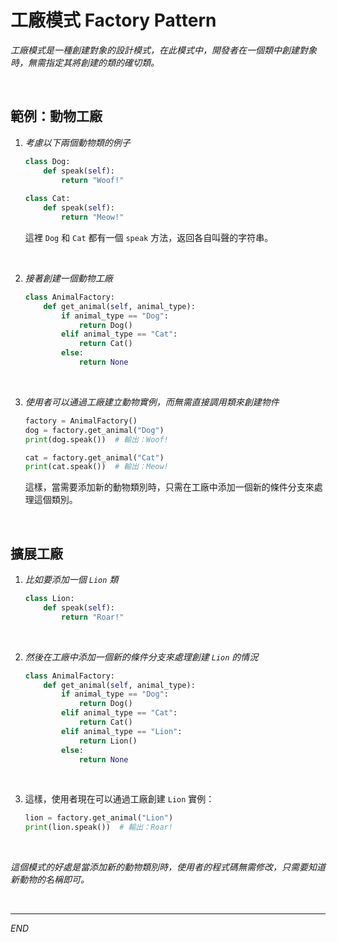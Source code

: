 
# 工廠模式 Factory Pattern
 
_工廠模式是一種創建對象的設計模式，在此模式中，開發者在一個類中創建對象時，無需指定其將創建的類的確切類。_

<br>

## 範例：動物工廠

1. _考慮以下兩個動物類的例子_

    ```python
    class Dog:
        def speak(self):
            return "Woof!"
            
    class Cat:
        def speak(self):
            return "Meow!"
    ```

    這裡 `Dog` 和 `Cat` 都有一個 `speak` 方法，返回各自叫聲的字符串。

<br>

2. _接著創建一個動物工廠_

    ```python
    class AnimalFactory:
        def get_animal(self, animal_type):
            if animal_type == "Dog":
                return Dog()
            elif animal_type == "Cat":
                return Cat()
            else:
                return None
    ```

<br>

3. _使用者可以通過工廠建立動物實例，而無需直接調用類來創建物件_

    ```python
    factory = AnimalFactory()
    dog = factory.get_animal("Dog")
    print(dog.speak())  # 輸出：Woof!

    cat = factory.get_animal("Cat")
    print(cat.speak())  # 輸出：Meow!
    ```

    這樣，當需要添加新的動物類別時，只需在工廠中添加一個新的條件分支來處理這個類別。

<br>

## 擴展工廠

1. _比如要添加一個 `Lion` 類_

    ```python
    class Lion:
        def speak(self):
            return "Roar!"
    ```
<br>

2. _然後在工廠中添加一個新的條件分支來處理創建 `Lion` 的情況_

    ```python
    class AnimalFactory:
        def get_animal(self, animal_type):
            if animal_type == "Dog":
                return Dog()
            elif animal_type == "Cat":
                return Cat()
            elif animal_type == "Lion":
                return Lion()
            else:
                return None
    ```

<br>

3. 這樣，使用者現在可以通過工廠創建 `Lion` 實例：

    ```python
    lion = factory.get_animal("Lion")
    print(lion.speak())  # 輸出：Roar!
    ```

<br>

_這個模式的好處是當添加新的動物類別時，使用者的程式碼無需修改，只需要知道新動物的名稱即可。_

<br>

---

_END_
